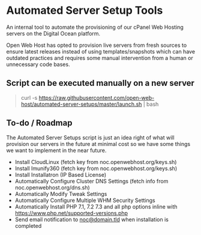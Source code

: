 # Automated Server Setup Tools
An internal tool to automate the provisioning of our cPanel Web Hosting servers on the Digital Ocean platform.

Open Web Host has opted to provision live servers from fresh sources to ensure latest releases instead of using templates/snapshots
which can have outdated practices and requires some manual intervention from a human or unnecessary code bases.

## Script can be executed manually on a new server
> curl -s https://raw.githubusercontent.com/open-web-host/automated-server-setups/master/launch.sh | bash

## To-do / Roadmap

The Automated Server Setups script is just an idea right of what will provision our servers in the future at minimal cost so we have some things we want to implement in the near future.

- Install CloudLinux (fetch key from noc.openwebhost.org/keys.sh)
- Install Imunify360 (fetch key from noc.openwebhost.org/keys.sh)
- Install Installatron (IP Based License)
- Automatically Configure Cluster DNS Settings (fetch info from noc.openwebhost.org/dns.sh)
- Automatically Modify Tweak Settings
- Automatically Configure Multiple WHM Security Settings
- Automatically Install PHP 7.1, 7.2 7.3 and all php options inline with https://www.php.net/supported-versions.php
- Send email notification to noc@domain.tld when installation is completed

